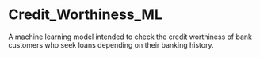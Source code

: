 # Credit_Worthiness_ML
A machine learning model intended to check the credit worthiness of bank customers who seek loans depending on their banking history.
